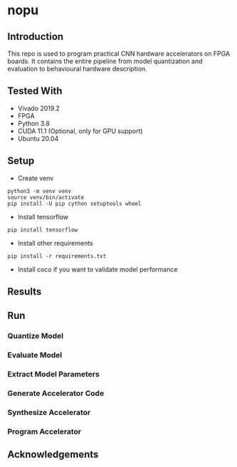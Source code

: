 # nopu

## Introduction

This repo is used to program practical CNN hardware accelerators on FPGA boards. It contains the entire pipeline from model quantization and evaluation to behavioural hardware description.

## Tested With

- Vivado 2019.2
- FPGA
- Python 3.8
- CUDA 11.1 (Optional, only for GPU support)
- Ubuntu 20.04

## Setup

- Create venv
```
python3 -m venv venv
source venv/bin/activate
pip install -U pip cython setuptools wheel
```
- Install tensorflow
```
pip install tensorflow
```
- Install other requirements
```
pip install -r requirements.txt
```
- Install coco if you want to validate model performance

## Results

## Run

### Quantize Model

### Evaluate Model

### Extract Model Parameters

### Generate Accelerator Code

### Synthesize Accelerator

### Program Accelerator

## Acknowledgements